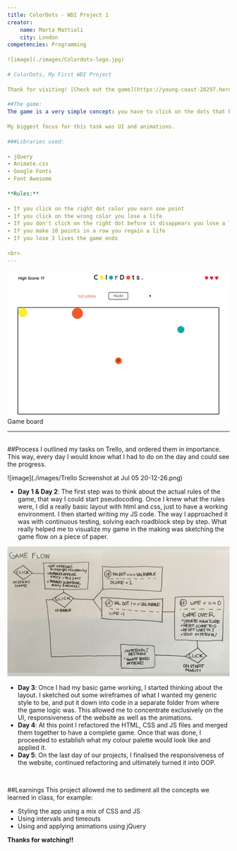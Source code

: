 ```yaml
---
title: ColorDots - WDI Project 1
creator:
    name: Marta Mattioli
    city: London
competencies: Programming

![image](./images/Colordots-logo.jpg)

# ColorDots, My First WDI Project

Thank for visiting! [Check out the game](https://young-coast-20297.herokuapp.com/)

##The game:
The game is a very simple concept: you have to click on the dots that have the same color as the one in the centre.

My biggest focus for this task was UI and animations.

###Libraries used:

- jQuery
- Animate.css
- Google Fonts
- Font Awesome

**Rules:**

- If you click on the right dot color you earn one point
- If you click on the wrong color you lose a life
- If you don't click on the right dot before it disappears you lose a life
- If you make 10 points in a row you regain a life
- If you lose 3 lives the game ends

<br>
---
```


![image](./images/ColorDots-Board.png 'Game Board')
Game board

---
<br>
##Process
I outlined my tasks on Trello, and ordered them in importance. This way, every day I would know what I had to do on the day and could see the progress.

![image](./images/Trello Screenshot at Jul 05 20-12-26.png)

- **Day 1 & Day 2**: The first step was to think about the actual rules of the game, that way I could start pseudocoding. Once I knew what the rules were, I did a really basic layout with html and css, just to have a working environment. I then started writing my JS code. The way I approached it was with continuous testing, solving each roadblock step by step. What really helped me to visualize my game in the making was sketching the game flow on a piece of paper.

![image](./images/ColorDots-GameFlow.jpg)

- **Day 3**: Once I had my basic game working, I started thinking about the layout. I sketched out some wireframes of what I wanted my generic style to be, and put it down into code in a separate folder from where the game logic was. This allowed me to concentrate exclusively on the UI, responsiveness of the website as well as the animations. 
- **Day 4**: At this point I refactored the HTML, CSS and JS files and merged them together to have a complete game. Once that was done, I proceeded to establish what my colour palette would look like and applied it.
- **Day 5**: On the last day of our projects, I finalised the responsiveness of the website, continued refactoring and ultimately turned it into OOP.

<br>

##Learnings
This project allowed me to sediment all the concepts we learned in class, for example:

- Styling the app using a mix of CSS and JS
- Using intervals and timeouts
- Using and applying animations using jQuery


**Thanks for watching!!**






